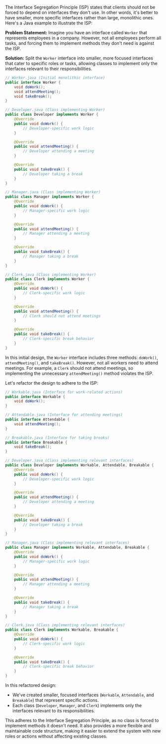 The Interface Segregation Principle (ISP) states that clients should not be forced to depend on interfaces they don't use. In other words, it's better to have smaller, more specific interfaces rather than large, monolithic ones. Here's a Java example to illustrate the ISP:

**Problem Statement:** Imagine you have an interface called `Worker` that represents employees in a company. However, not all employees perform all tasks, and forcing them to implement methods they don't need is against the ISP.

**Solution:** Split the `Worker` interface into smaller, more focused interfaces that cater to specific roles or tasks, allowing classes to implement only the interfaces relevant to their responsibilities.

```java
// Worker.java (Initial monolithic interface)
public interface Worker {
    void doWork();
    void attendMeeting();
    void takeBreak();
}

// Developer.java (Class implementing Worker)
public class Developer implements Worker {
    @Override
    public void doWork() {
        // Developer-specific work logic
    }

    @Override
    public void attendMeeting() {
        // Developer attending a meeting
    }

    @Override
    public void takeBreak() {
        // Developer taking a break
    }
}

// Manager.java (Class implementing Worker)
public class Manager implements Worker {
    @Override
    public void doWork() {
        // Manager-specific work logic
    }

    @Override
    public void attendMeeting() {
        // Manager attending a meeting
    }

    @Override
    public void takeBreak() {
        // Manager taking a break
    }
}

// Clerk.java (Class implementing Worker)
public class Clerk implements Worker {
    @Override
    public void doWork() {
        // Clerk-specific work logic
    }

    @Override
    public void attendMeeting() {
        // Clerk should not attend meetings
    }

    @Override
    public void takeBreak() {
        // Clerk-specific break behavior
    }
}
```

In this initial design, the `Worker` interface includes three methods: `doWork()`, `attendMeeting()`, and `takeBreak()`. However, not all workers need to attend meetings. For example, a `Clerk` should not attend meetings, so implementing the unnecessary `attendMeeting()` method violates the ISP.

Let's refactor the design to adhere to the ISP:

```java
// Workable.java (Interface for work-related actions)
public interface Workable {
    void doWork();
}

// Attendable.java (Interface for attending meetings)
public interface Attendable {
    void attendMeeting();
}

// Breakable.java (Interface for taking breaks)
public interface Breakable {
    void takeBreak();
}

// Developer.java (Class implementing relevant interfaces)
public class Developer implements Workable, Attendable, Breakable {
    @Override
    public void doWork() {
        // Developer-specific work logic
    }

    @Override
    public void attendMeeting() {
        // Developer attending a meeting
    }

    @Override
    public void takeBreak() {
        // Developer taking a break
    }
}

// Manager.java (Class implementing relevant interfaces)
public class Manager implements Workable, Attendable, Breakable {
    @Override
    public void doWork() {
        // Manager-specific work logic
    }

    @Override
    public void attendMeeting() {
        // Manager attending a meeting
    }

    @Override
    public void takeBreak() {
        // Manager taking a break
    }
}

// Clerk.java (Class implementing relevant interfaces)
public class Clerk implements Workable, Breakable {
    @Override
    public void doWork() {
        // Clerk-specific work logic
    }

    @Override
    public void takeBreak() {
        // Clerk-specific break behavior
    }
}
```

In this refactored design:

- We've created smaller, focused interfaces (`Workable`, `Attendable`, and `Breakable`) that represent specific actions.
- Each class (`Developer`, `Manager`, and `Clerk`) implements only the interfaces relevant to its responsibilities.

This adheres to the Interface Segregation Principle, as no class is forced to implement methods it doesn't need. It also provides a more flexible and maintainable code structure, making it easier to extend the system with new roles or actions without affecting existing classes.